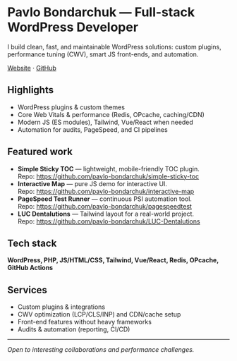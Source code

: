 # Pavlo Bondarchuk — Full-stack WordPress Developer

I build clean, fast, and maintainable WordPress solutions: custom plugins, performance tuning (CWV), smart JS front-ends, and automation.

[Website](https://bonddesign.com.ua) · [GitHub](https://github.com/pavlo-bondarchuk)

## Highlights
- WordPress plugins & custom themes
- Core Web Vitals & performance (Redis, OPcache, caching/CDN)
- Modern JS (ES modules), Tailwind, Vue/React when needed
- Automation for audits, PageSpeed, and CI pipelines

## Featured work
- **Simple Sticky TOC** — lightweight, mobile-friendly TOC plugin.  
  Repo: https://github.com/pavlo-bondarchuk/simple-sticky-toc
- **Interactive Map** — pure JS demo for interactive UI.  
  Repo: https://github.com/pavlo-bondarchuk/interactive-map
- **PageSpeed Test Runner** — continuous PSI automation tool.  
  Repo: https://github.com/pavlo-bondarchuk/pagespeedtest
- **LUC Dentalutions** — Tailwind layout for a real-world project.  
  Repo: https://github.com/pavlo-bondarchuk/LUC-Dentalutions

## Tech stack
**WordPress, PHP, JS/HTML/CSS, Tailwind, Vue/React, Redis, OPcache, GitHub Actions**

## Services
- Custom plugins & integrations
- CWV optimization (LCP/CLS/INP) and CDN/cache setup
- Front-end features without heavy frameworks
- Audits & automation (reporting, CI/CD)

---
*Open to interesting collaborations and performance challenges.*
